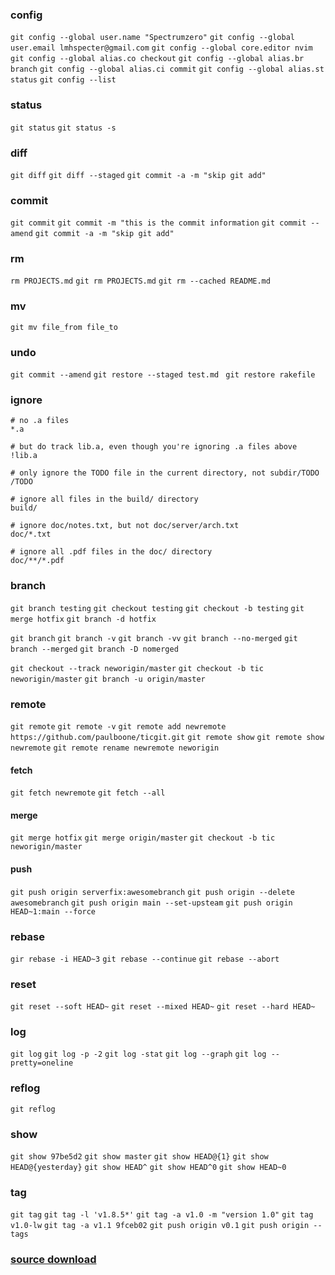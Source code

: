 ### config
`git config --global user.name "Spectrumzero"`
`git config --global user.email lmhspecter@gmail.com`
`git config --global core.editor nvim`
`git config --global alias.co checkout`
`git config --global alias.br branch`
`git config --global alias.ci commit`
`git config --global alias.st status`
`git config --list`

### status
`git status`
`git status -s`

### diff
`git diff`
`git diff --staged`
`git commit -a -m "skip git add"`

### commit
`git commit`
`git commit -m "this is the commit information`
`git commit --amend`
`git commit -a -m "skip git add"`

### rm
`rm PROJECTS.md`
`git rm PROJECTS.md`
`git rm --cached README.md`

### mv
`git mv file_from file_to`



### undo
`git commit --amend`
`git restore --staged test.md `
`git restore rakefile`

### ignore
```gitignore
# no .a files
*.a

# but do track lib.a, even though you're ignoring .a files above
!lib.a

# only ignore the TODO file in the current directory, not subdir/TODO
/TODO

# ignore all files in the build/ directory
build/

# ignore doc/notes.txt, but not doc/server/arch.txt
doc/*.txt

# ignore all .pdf files in the doc/ directory
doc/**/*.pdf
```


### branch
`git branch testing`
`git checkout testing`
`git checkout -b testing`
`git merge hotfix`
`git branch -d hotfix`

`git branch`
`git branch -v`
`git branch -vv`
`git branch --no-merged`
`git branch --merged`
`git branch -D nomerged`

`git checkout --track neworigin/master`
`git checkout -b tic neworigin/master`
`git branch -u origin/master`


### remote
`git remote`
`git remote -v`
`git remote add newremote https://github.com/paulboone/ticgit.git`
`git remote show`
`git remote show newremote`
`git remote rename newremote neworigin`

#### fetch
`git fetch newremote`
`git fetch --all`

#### merge
`git merge hotfix`
`git merge origin/master`
`git checkout -b tic neworigin/master`

#### push
`git push origin serverfix:awesomebranch`
`git push origin --delete awesomebranch`
`git push origin main --set-upsteam`
`git push origin HEAD~1:main --force`

### rebase
`gir rebase -i HEAD~3`
`git rebase --continue`
`git rebase --abort`

### reset
`git reset --soft HEAD~`
`git reset --mixed HEAD~`
`git reset --hard HEAD~`


### log
`git log`
`git log -p -2`
`git log -stat`
`git log --graph`
`git log --pretty=oneline`

### reflog
`git reflog`

### show
`git show 97be5d2`
`git show master`
`git show HEAD@{1}`
`git show HEAD@{yesterday}`
`git show HEAD^`
`git show HEAD^0`
`git show HEAD~0`

### tag
`git tag`
`git tag -l 'v1.8.5*'`
`git tag -a v1.0 -m "version 1.0"`
`git tag v1.0-lw`
`git tag -a v1.1 9fceb02`
`git push origin v0.1`
`git push origin --tags`

### [source download](https://github.com/spectrumzero/markedBooks/blob/main/gitpro.pdf)





